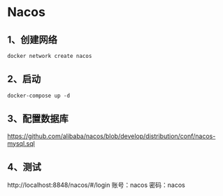 # Nacos
## 1、创建网络
``` SHELL
docker network create nacos
```
## 2、启动
``` SHELL
docker-compose up -d
```

## 3、配置数据库
https://github.com/alibaba/nacos/blob/develop/distribution/conf/nacos-mysql.sql

## 4、测试
http://localhost:8848/nacos/#/login
账号：nacos
密码：nacos